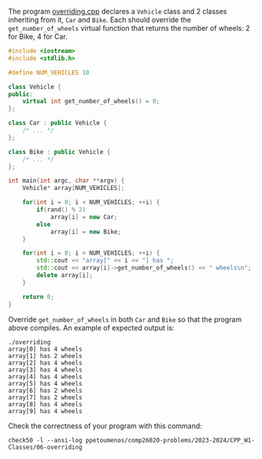 The program [overriding.cpp](overriding.cpp) declares a `Vehicle` class and
2 classes inheriting from it, `Car` and `Bike`. Each should override the
`get_number_of_wheels` virtual function that returns the number of wheels:
2 for Bike, 4 for Car. 

```cxx
#include <iostream>
#include <stdlib.h>

#define NUM_VEHICLES 10

class Vehicle {
public:
    virtual int get_number_of_wheels() = 0;
};

class Car : public Vehicle {
    /* ... */
};

class Bike : public Vehicle {
    /* ... */
};

int main(int argc, char **argv) {
    Vehicle* array[NUM_VEHICLES];

    for(int i = 0; i < NUM_VEHICLES; ++i) {
        if(rand() % 2)
            array[i] = new Car;
        else
            array[i] = new Bike;
    }

    for(int i = 0; i < NUM_VEHICLES; ++i) {
        std::cout << "array[" << i << "] has ";
        std::cout << array[i]->get_number_of_wheels() << " wheels\n";
        delete array[i];
    }

    return 0;
}
```

Override `get_number_of_wheels` in both `Car` and `Bike` so that the program
above compiles. An example of expected output is:
```shell
./overriding
array[0] has 4 wheels
array[1] has 2 wheels
array[2] has 4 wheels
array[3] has 4 wheels
array[4] has 4 wheels
array[5] has 4 wheels
array[6] has 2 wheels
array[7] has 2 wheels
array[8] has 4 wheels
array[9] has 4 wheels
```

Check the correctness of your program with this command:
```shell
check50 -l --ansi-log ppetoumenos/comp26020-problems/2023-2024/CPP_W1-Classes/06-overriding
```
